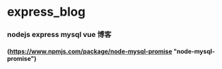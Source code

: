 # express_blog

### nodejs express mysql vue 博客

#### (https://www.npmjs.com/package/node-mysql-promise "node-mysql-promise")